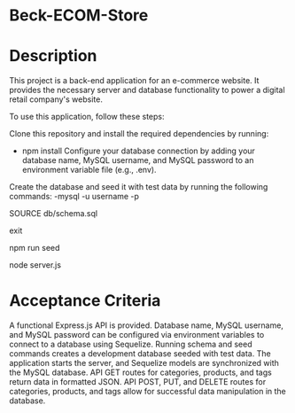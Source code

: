 # Beck-ECOM-Store

# Description 
This project is a back-end application for an e-commerce website. It provides the necessary server and database functionality to power a digital retail company's website. 

To use this application, follow these steps:

Clone this repository and install the required dependencies by running:
- npm install 
Configure your database connection by adding your database name, MySQL username, and MySQL password to an environment variable file (e.g., .env).

Create the database and seed it with test data by running the following commands:
-mysql -u username -p

SOURCE db/schema.sql

exit

npm run seed

node server.js

# Acceptance Criteria

A functional Express.js API is provided.
Database name, MySQL username, and MySQL password can be configured via environment variables to connect to a database using Sequelize.
Running schema and seed commands creates a development database seeded with test data.
The application starts the server, and Sequelize models are synchronized with the MySQL database.
API GET routes for categories, products, and tags return data in formatted JSON.
API POST, PUT, and DELETE routes for categories, products, and tags allow for successful data manipulation in the database.